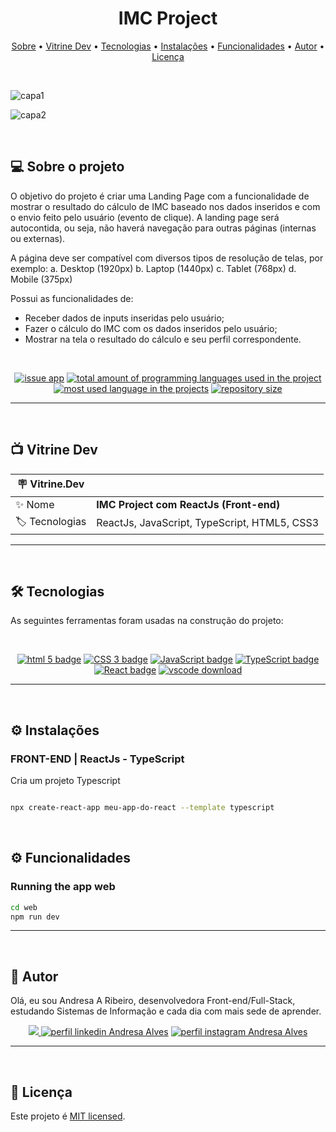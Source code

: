 <h1 align="center"> 
	 IMC Project
</h1>

<p align="center">
 <a href="#-sobre-o-projeto">Sobre</a> •
 <a href="#-vitrine-dev">Vitrine Dev</a> •
 <a href="#-tecnologias">Tecnologias</a> •
 <a href="#-instalação">Instalações</a> •
 <a href="#-funcionalidades">Funcionalidades</a> •
 <a href="#-autor">Autor</a> • 
 <a href="#-licença">Licença</a>
</p>

&nbsp;

![capa1](https://user-images.githubusercontent.com/94997593/215937980-8df1fc86-0107-4a9a-9146-60918c813e1f.png)

![capa2](https://user-images.githubusercontent.com/94997593/215938035-d66f6bdb-f6c8-4452-bc97-8631f5552228.png)

&nbsp;
<a id="-sobre-o-projeto"></a>

## 💻 Sobre o projeto

O objetivo do projeto é criar uma Landing Page com a funcionalidade de mostrar o resultado do cálculo de IMC baseado nos dados inseridos e com o envio feito pelo usuário (evento de clique). A landing page será autocontida, ou seja, não haverá navegação para outras páginas (internas ou externas).

A página deve ser compatível com diversos tipos de resolução de telas, por exemplo: a. Desktop (1920px) b. Laptop (1440px) c. Tablet (768px) d. Mobile (375px)

Possui as funcionalidades de:

- Receber dados de inputs inseridas pelo usuário;
- Fazer o cálculo do IMC com os dados inseridos pelo usuário;
- Mostrar na tela o resultado do cálculo e seu perfil correspondente.

&nbsp;

<p align="center">
  <a href="https://github.com/Andresa-Alves-Ribeiro/projeto-imc/issues"><img src="https://img.shields.io/github/issues/Andresa-Alves-Ribeiro/projeto-imc" alt="issue app" /></a>
  <a href="https://github.com/Andresa-Alves-Ribeiro/projeto-imc"><img src="https://img.shields.io/github/languages/count/Andresa-Alves-Ribeiro/projeto-imc" alt="total amount of programming languages used in the project" /></a>
  <a href="https://github.com/Andresa-Alves-Ribeiro/projeto-imc"><img src="https://img.shields.io/github/languages/top/Andresa-Alves-Ribeiro/projeto-imc" alt="most used language in the projects" /></a>
  <a href="https://github.com/Andresa-Alves-Ribeiro/projeto-imc"><img src="https://img.shields.io/github/repo-size/Andresa-Alves-Ribeiro/projeto-imc" alt="repository size" /></a>
<p>

---

&nbsp;
<a id="-vitrine-dev"></a>

## 📺 Vitrine Dev

| :placard: Vitrine.Dev |                                                                                                                                                    |
| --------------------- | -------------------------------------------------------------------------------------------------------------------------------------------------- |
| :sparkles: Nome       | **IMC Project com ReactJs (Front-end)**                                                  |
| :label: Tecnologias   | ReactJs, JavaScript, TypeScript, HTML5, CSS3 |

---

&nbsp;
<a id="-tecnologias"></a>

## 🛠 Tecnologias

As seguintes ferramentas foram usadas na construção do projeto:

&nbsp;

<p align="center">
  <a href= "https://html5.org/"><img alt="html 5 badge" src="https://img.shields.io/static/v1?logoWidth=15&logoColor=E34F26&logo=HTML5&label=Markup Language&message=HTML5&color=E34F26"></a>
  <a href= "https://developer.mozilla.org/pt-BR/docs/Web/CSS"><img alt="CSS 3 badge" src="https://img.shields.io/static/v1?logoWidth=15&logoColor=1572B6&logo=CSS3&label=Style&message=CSS3&color=1572B6"></a>
  <a href= "https://www.javascript.com/"><img alt="JavaScript badge" src="https://img.shields.io/static/v1?logoWidth=15&logoColor=F7DF1E&logo=JavaScript&label=Language&message=JavaScript&color=F7DF1E"></a>
  <a href= "https://www.typescriptlang.org/"><img alt="TypeScript badge" src="https://img.shields.io/static/v1?logoWidth=15&logoColor=3178c6&logo=TypeScript&label=Language&message=TypeScript&color=3178c6"></a>
  <a href= "https://reactjs.org/"><img alt="React badge" src="https://img.shields.io/static/v1?logoWidth=15&logoColor=61dafb&logo=React&label=Framework&message=React&color=61dafb"></a>
  <a href= "https://code.visualstudio.com/download"><img alt="vscode download" src="https://img.shields.io/static/v1?logoWidth=15&logoColor=007ACC&logo=Visual Studio Code&label=IDE&message=Visual Studio Code&color=007ACC"></a>
</p>

---

&nbsp;
<a id="-instalação"></a>

## ⚙️ Instalações

### FRONT-END |  ReactJs - TypeScript

Cria um projeto Typescript

```bash

npx create-react-app meu-app-do-react --template typescript

```

&nbsp;
<a id="-funcionalidades"></a>

## ⚙️ Funcionalidades

### Running the app web

```bash
cd web
npm run dev
```

---

&nbsp;
<a id="-autor"></a>

## 🦸 Autor

Olá, eu sou Andresa A Ribeiro, desenvolvedora Front-end/Full-Stack, estudando Sistemas de Informação e cada dia com mais sede de aprender.

<p align="center">
  <a href="mailto:andresa_15ga@hotmail.com"><img src="https://img.shields.io/static/v1?logoWidth=15&logoColor=ff69b4&logo=gmail&label=Outlook&message=andresa_15ga@hotmail.com&color=ff69b4" target="_blank">
  <a href= "https://www.linkedin.com/in/andresa-alves-ribeiro/"><img alt="perfil linkedin Andresa Alves" src="https://img.shields.io/static/v1?logoWidth=15&logoColor=0A66C2&logo=LinkedIn&label=LinkedIn&message=andresa-alves-ribeiro&color=0A66C2"></a>
  <a href= "https://www.instagram.com/dresa.alves/"><img alt="perfil instagram Andresa Alves" src="https://img.shields.io/static/v1?logoWidth=15&logoColor=E4405F&logo=Instagram&label=Instagram&message=@dresa.alves&color=E4405F"></a>
</p>

---

&nbsp;
<a id="-licença"></a>

## 📝 Licença

Este projeto é [MIT licensed](./LICENSE).
